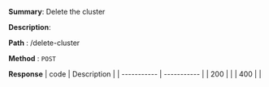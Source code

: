 **Summary**: Delete the cluster

**Description**:

**Path** : /delete-cluster

**Method** : `POST`

**Response**
| code      | Description |
| ----------- | ----------- |
|  200   |       |
|  400   |       |


